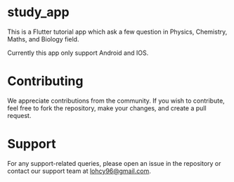# study_app

This is a Flutter tutorial app which ask a few question in Physics, Chemistry, Maths, and Biology field.

Currently this app only support Android and IOS. 


# Contributing
We appreciate contributions from the community. If you wish to contribute, feel free to fork the repository, make your changes, and create a pull request.

# Support
For any support-related queries, please open an issue in the repository or contact our support team at lohcy96@gmail.com.
